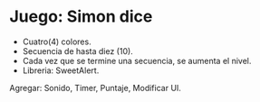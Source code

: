 # Juego: Simon dice

- Cuatro(4) colores.
- Secuencia de hasta diez (10).
- Cada vez que se termine una secuencia, se aumenta el nivel.
- Libreria: SweetAlert.

Agregar: Sonido, Timer, Puntaje, Modificar UI.
